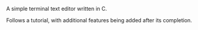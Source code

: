 A simple terminal text editor written in C.

Follows a tutorial, with additional features being added after its completion.

